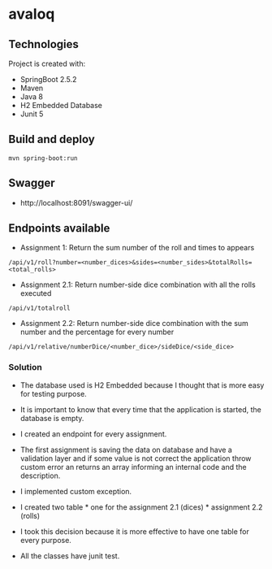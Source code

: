 # avaloq

## Technologies
Project is created with:
* SpringBoot 2.5.2
* Maven
* Java 8
* H2 Embedded Database
* Junit 5

## Build and deploy
```shell
mvn spring-boot:run
```

## Swagger
* http://localhost:8091/swagger-ui/

## Endpoints available
* Assignment 1: Return the sum number of the roll and times to appears
```
/api/v1/roll?number=<number_dices>&sides=<number_sides>&totalRolls=<total_rolls>
```
* Assignment 2.1: Return number-side dice combination with all the rolls executed
```
/api/v1/totalroll
```
* Assignment 2.2: Return number-side dice combination with the sum number and the percentage for every number
```
/api/v1/relative/numberDice/<number_dice>/sideDice/<side_dice>
```

### Solution

* The database used is H2 Embedded because I thought that is more easy for testing purpose. 
* It is important to know that every time that the application is started, the database is empty. 

* I created an endpoint for every assignment.
* The first assignment is saving the data on database and have a validation layer and if some value is not correct the application throw custom error an returns an array informing an internal code and the description.
* I implemented custom exception.
* I created two table 
       * one for the assignment 2.1 (dices)
       * assignment 2.2 (rolls)
* I took this decision because it is more effective to have one table for every purpose.
* All the classes have junit test.



